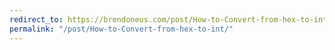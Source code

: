 ```yaml
---
redirect_to: https://brendoneus.com/post/How-to-Convert-from-hex-to-int/
permalink: "/post/How-to-Convert-from-hex-to-int/"
---
```

